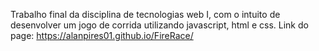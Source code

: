 Trabalho final da disciplina de tecnologias web I, com o intuito de desenvolver um jogo de corrida utilizando javascript, html e css.
Link do page: https://alanpires01.github.io/FireRace/
